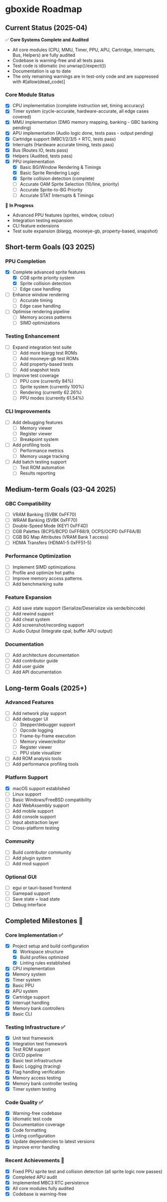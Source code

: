 # gboxide Roadmap

## Current Status (2025-04)

✅ **Core Systems Complete and Audited**
- All core modules (CPU, MMU, Timer, PPU, APU, Cartridge, Interrupts, Bus, Helpers) are fully audited
- Codebase is warning-free and all tests pass
- Test code is idiomatic (no unwrap()/expect())
- Documentation is up to date
- The only remaining warnings are in test-only code and are suppressed with #[allow(dead_code)]

### Core Module Status
- [x] CPU implementation (complete instruction set, timing accuracy)
- [x] Timer system (cycle-accurate, hardware-accurate, all edge cases covered)
- [x] MMU implementation (DMG memory mapping, banking - GBC banking pending)
- [x] APU implementation (Audio logic done, tests pass - output pending)
- [x] Cartridge support (MBC1/2/3/5 + RTC, tests pass)
- [x] Interrupts (Hardware accurate timing, tests pass)
- [x] Bus (Routes IO, tests pass)
- [x] Helpers (Audited, tests pass)
- [x] PPU implementation
  - [x] Basic BG/Window Rendering & Timings
  - [x] Basic Sprite Rendering Logic
  - [x] Sprite collision detection (complete)
  - [ ] Accurate OAM Sprite Selection (10/line, priority)
  - [ ] Accurate Sprite-to-BG Priority
  - [ ] Accurate STAT Interrupts & Timings

🚧 **In Progress**
- Advanced PPU features (sprites, window, colour)
- Integration testing expansion
- CLI feature extensions
- Test suite expansion (blargg, mooneye-gb, property-based, snapshot)

## Short-term Goals (Q3 2025)

### PPU Completion
- [x] Complete advanced sprite features
  - [x] CGB sprite priority system
  - [x] Sprite collision detection
  - [ ] Edge case handling
- [ ] Enhance window rendering
  - [ ] Accurate timing
  - [ ] Edge case handling
- [ ] Optimise rendering pipeline
  - [ ] Memory access patterns
  - [ ] SIMD optimizations

### Testing Enhancement
- [ ] Expand integration test suite
  - [ ] Add more blargg test ROMs
  - [ ] Add mooneye-gb test ROMs
  - [ ] Add property-based tests
  - [ ] Add snapshot tests
- [ ] Improve test coverage
  - [ ] PPU core (currently 84%)
  - [ ] Sprite system (currently 100%)
  - [ ] Rendering (currently 62.26%)
  - [ ] PPU modes (currently 61.54%)

### CLI Improvements
- [ ] Add debugging features
  - [ ] Memory viewer
  - [ ] Register viewer
  - [ ] Breakpoint system
- [ ] Add profiling tools
  - [ ] Performance metrics
  - [ ] Memory usage tracking
- [ ] Add batch testing support
  - [ ] Test ROM automation
  - [ ] Results reporting

## Medium-term Goals (Q3-Q4 2025)

### GBC Compatibility
- [ ] VRAM Banking (SVBK 0xFF70)
- [ ] WRAM Banking (SVBK 0xFF70)
- [ ] Double-Speed Mode (KEY1 0xFF4D)
- [ ] CGB Palettes (BCPS/BCPD 0xFF68/9, OCPS/OCPD 0xFF6A/B)
- [ ] CGB BG Map Attributes (VRAM Bank 1 access)
- [ ] HDMA Transfers (HDMA1-5 0xFF51-5)

### Performance Optimization
- [ ] Implement SIMD optimizations
- [ ] Profile and optimize hot paths
- [ ] Improve memory access patterns
- [ ] Add benchmarking suite

### Feature Expansion
- [ ] Add save state support (Serialize/Deserialize via serde/bincode)
- [ ] Add rewind support
- [ ] Add cheat system
- [ ] Add screenshot/recording support
- [ ] Audio Output (Integrate cpal, buffer APU output)

### Documentation
- [ ] Add architecture documentation
- [ ] Add contributor guide
- [ ] Add user guide
- [ ] Add API documentation

## Long-term Goals (2025+)

### Advanced Features
- [ ] Add network play support
- [ ] Add debugger UI
  - [ ] Stepper/debugger support
  - [ ] Opcode logging
  - [ ] Frame-by-frame execution
  - [ ] Memory viewer/editor
  - [ ] Register viewer
  - [ ] PPU state visualizer
- [ ] Add ROM analysis tools
- [ ] Add performance profiling tools

### Platform Support
- [x] macOS support established
- [ ] Linux support
- [ ] Basic Windows/FreeBSD compatibility
- [ ] Add WebAssembly support
- [ ] Add mobile support
- [ ] Add console support
- [ ] Input abstraction layer
- [ ] Cross-platform testing

### Community
- [ ] Build contributor community
- [ ] Add plugin system
- [ ] Add mod support

### Optional GUI
- [ ] egui or tauri-based frontend
- [ ] Gamepad support
- [ ] Save state + load state
- [ ] Debug interface

## Completed Milestones 🎉

### Core Implementation ✅
- [x] Project setup and build configuration
  - [x] Workspace structure
  - [x] Build profiles optimized
  - [x] Linting rules established
- [x] CPU implementation
- [x] Memory system
- [x] Timer system
- [x] Basic PPU
- [x] APU system
- [x] Cartridge support
- [x] Interrupt handling
- [x] Memory bank controllers
- [x] Basic CLI

### Testing Infrastructure ✅
- [x] Unit test framework
- [x] Integration test framework
- [x] Test ROM support
- [x] CI/CD pipeline
- [x] Basic test infrastructure
- [x] Basic Logging (tracing)
- [x] Flag handling verification
- [x] Memory access testing
- [x] Memory bank controller testing
- [x] Timer system testing

### Code Quality ✅
- [x] Warning-free codebase
- [x] Idiomatic test code
- [x] Documentation coverage
- [x] Code formatting
- [x] Linting configuration
- [x] Update dependencies to latest versions
- [x] Improve error handling

### Recent Achievements 🌟
- [x] Fixed PPU sprite test and collision detection (all sprite logic now passes)
- [x] Completed APU audit
- [x] Implemented MBC3 RTC persistence
- [x] All core modules fully audited
- [x] Codebase is warning-free